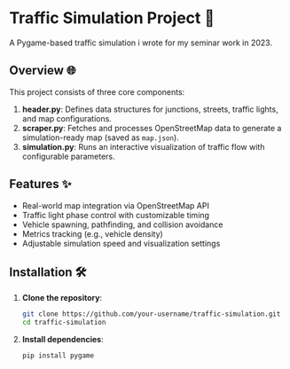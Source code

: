 # Traffic Simulation Project 🚗

A Pygame-based traffic simulation i wrote for my seminar work in 2023.

## Overview 🌐
This project consists of three core components:
1. **header.py**: Defines data structures for junctions, streets, traffic lights, and map configurations.
2. **scraper.py**: Fetches and processes OpenStreetMap data to generate a simulation-ready map (saved as `map.json`).
3. **simulation.py**: Runs an interactive visualization of traffic flow with configurable parameters.

## Features ✨
- Real-world map integration via OpenStreetMap API
- Traffic light phase control with customizable timing
- Vehicle spawning, pathfinding, and collision avoidance
- Metrics tracking (e.g., vehicle density)
- Adjustable simulation speed and visualization settings

## Installation 🛠️
1. **Clone the repository**:
   ```bash
   git clone https://github.com/your-username/traffic-simulation.git
   cd traffic-simulation
2. **Install dependencies**:
   ```bash
   pip install pygame